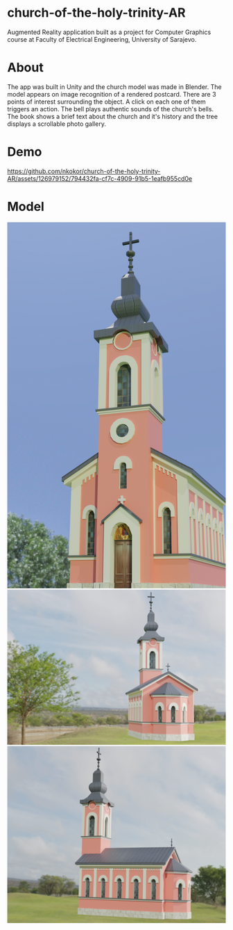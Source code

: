 # church-of-the-holy-trinity-AR

Augmented Reality application built as a project for Computer Graphics course at Faculty of Electrical Engineering, University of Sarajevo.

# About

The app was built in Unity and the church model was made in Blender. The model appears on image recognition of a rendered postcard. There are 3 points of interest surrounding the object. A click on each one of them triggers an action. The bell plays authentic sounds of the church's bells. The book shows a brief text about the church and it's history and the tree displays a scrollable photo gallery. 

# Demo 

https://github.com/nkokor/church-of-the-holy-trinity-AR/assets/126979152/794432fa-cf7c-4909-91b5-1eafb955cd0e

# Model

![alt text](render-images/render_image1.png)
![alt text](render-images/render_image2.png)
![alt text](render-images/render_image3.png)


